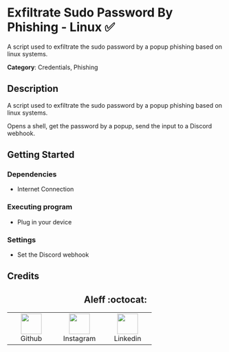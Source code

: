  
# Exfiltrate Sudo Password By Phishing - Linux ✅

A script used to exfiltrate the sudo password by a popup phishing based on linux systems.

**Category**: Credentials, Phishing

## Description

A script used to exfiltrate the sudo password by a popup phishing based on linux systems.

Opens a shell, get the password by a popup, send the input to a Discord webhook.

## Getting Started

### Dependencies

* Internet Connection

### Executing program

* Plug in your device

### Settings

* Set the Discord webhook

## Credits

<h2 align="center"> Aleff :octocat: </h2>
<div align=center>
<table>
  <tr>
    <td align="center" width="96">
      <a href="https://github.com/aleff-github">
        <img src=https://github.com/aleff-github/aleff-github/blob/main/img/github.png?raw=true width="48" height="48" />
      </a>
      <br>Github
    </td>
    <td align="center" width="96">
      <a href="https://www.instagram.com/alessandro_greco_aka_aleff/">
        <img src=https://github.com/aleff-github/aleff-github/blob/main/img/instagram.png?raw=true width="48" height="48" />
      </a>
      <br>Instagram
    </td>
    <td align="center" width="96">
      <a href="https://www.linkedin.com/in/alessandro-greco-aka-aleff/">
        <img src=https://github.com/aleff-github/aleff-github/blob/main/img/linkedin.png?raw=true width="48" height="48" />
      </a>
      <br>Linkedin
    </td>
  </tr>
</table>
</div>